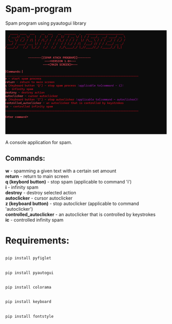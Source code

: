 # Spam-program
Spam program using pyautogui library

![](screenImage.png)

A console application for spam.

<h2>Commands:</h2>

<b>w</b> - spamming a given text with a certain set amount
<br>
<b>return</b> - return to main screen
<br>
<b>q (keybord button)</b> - stop spam (applicable to command 'i')
<br>
<b>i</b> - infinity spam
<br>
<b>destroy</b> - destroy selected action
<br>
<b>autoclicker</b> - cursor autoclicker
<br>
<b>z (keyboard button)</b> - stop autoclicker (applicable to command 'autoclicker')
<br>
<b>controlled_autoclicker</b> - an autoclicker that is controlled by keystrokes
<br>
<b>ic</b> - controlled infinity spam

<h1>Requirements:</h1>

##
    pip install pyfiglet

##
    pip install pyautogui

##
    pip install colorama

##
    pip install keyboard

##
    pip install fontstyle
